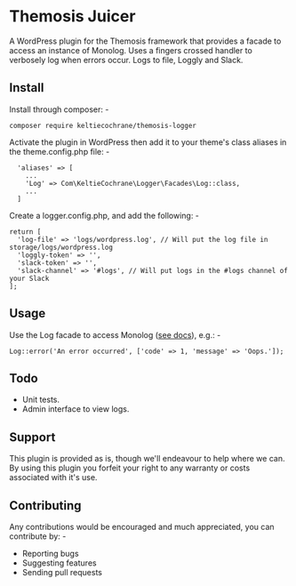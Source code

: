 Themosis Juicer
===============

A WordPress plugin for the Themosis framework that provides a facade to access an
instance of Monolog. Uses a fingers crossed handler to verbosely log when errors
occur. Logs to file, Loggly and Slack.

Install
-------
Install through composer: -

`composer require keltiecochrane/themosis-logger`

Activate the plugin in WordPress then add it to your theme's class aliases in the theme.config.php file: -

```
  'aliases' => [
    ...
    'Log' => Com\KeltieCochrane\Logger\Facades\Log::class,
    ...
  ]
```

Create a logger.config.php, and add the following: -

```
return [
  'log-file' => 'logs/wordpress.log', // Will put the log file in storage/logs/wordpress.log
  'loggly-token' => '',
  'slack-token' => '',
  'slack-channel' => '#logs', // Will put logs in the #logs channel of your Slack
];
```

Usage
-----
Use the Log facade to access Monolog ([see docs](https://github.com/Seldaek/monolog/blob/master/doc/01-usage.md)), e.g.: -

```
Log::error('An error occurred', ['code' => 1, 'message' => 'Oops.']);
```

Todo
----
* Unit tests.
* Admin interface to view logs.


Support
-------
This plugin is provided as is, though we'll endeavour to help where we can. By
using this plugin you forfeit your right to any warranty or costs associated with
it's use.

Contributing
------------
Any contributions would be encouraged and much appreciated, you can contribute by: -

* Reporting bugs
* Suggesting features
* Sending pull requests
